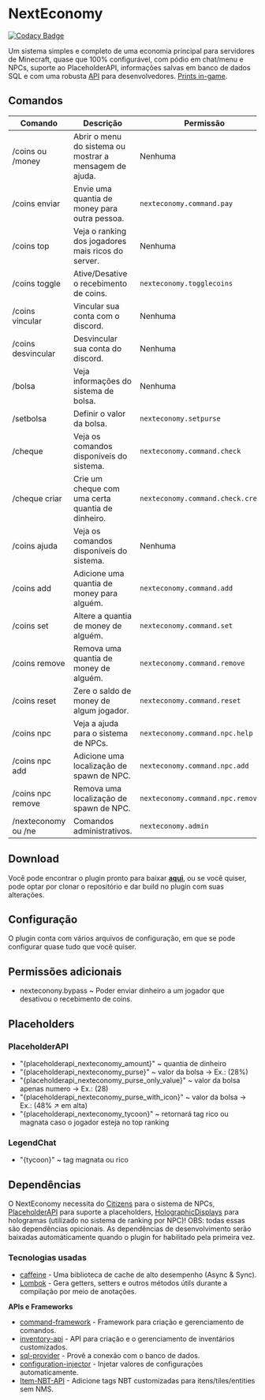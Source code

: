 # NextEconomy

[![Codacy Badge](https://app.codacy.com/project/badge/Grade/41ceccfd3fa241f3a9741f6996f44ccd)](https://www.codacy.com/gh/NextPlugins/NextEconomy/dashboard?utm_source=github.com&amp;utm_medium=referral&amp;utm_content=NextPlugins/NextEconomy&amp;utm_campaign=Badge_Grade)

Um sistema simples e completo de uma economia principal para servidores de Minecraft, quase que 100% configurável, com pódio em chat/menu e NPCs, suporte ao PlaceholderAPI, informações salvas em banco de dados SQL e com uma robusta [API](https://github.com/NextPlugins/NextEconomy/tree/main/src/main/java/com/nextplugins/economy/api) para desenvolvedores. [Prints in-game](https://imgur.com/gallery/xDfx9pp).

## Comandos
|Comando         |Descrição                      |Permissão                    |
|----------------|-------------------------------|-----------------------------|
|/coins ou /money |Abrir o menu do sistema ou mostrar a mensagem de ajuda.|Nenhuma    |
|/coins enviar    |Envie uma quantia de money para outra pessoa.|`nexteconomy.command.pay`|
|/coins top       |Veja o ranking dos jogadores mais ricos do server.|Nenhuma         |
|/coins toggle    |Ative/Desative o recebimento de coins.|`nexteconomy.togglecoins`   |
|/coins vincular  |Vincular sua conta com o discord.|Nenhuma                          |
|/coins desvincular  |Desvincular sua conta do discord.|Nenhuma                       |
|/bolsa           |Veja informações do sistema de bolsa.|Nenhuma                      |
|/setbolsa        |Definir o valor da bolsa.|`nexteconomy.setpurse`                   |
|/cheque          |Veja os comandos disponíveis do sistema.|`nexteconomy.command.check`|
|/cheque criar    |Crie um cheque com uma certa quantia de dinheiro.|`nexteconomy.command.check.create`|
|/coins ajuda     |Veja os comandos disponíveis do sistema.|Nenhuma                   |
|/coins add       |Adicione uma quantia de money para alguém.|`nexteconomy.command.add`|
|/coins set       |Altere a quantia de money de alguém.|`nexteconomy.command.set`     |
|/coins remove    |Remova uma quantia de money de alguém.|`nexteconomy.command.remove`|
|/coins reset     |Zere o saldo de money de algum jogador.|`nexteconomy.command.reset`|
|/coins npc       |Veja a ajuda para o sistema de NPCs.|`nexteconomy.command.npc.help`|
|/coins npc add   |Adicione uma localização de spawn de NPC.|`nexteconomy.command.npc.add`|
|/coins npc remove|Remova uma localização de spawn de NPC.|`nexteconomy.command.npc.remove`|
|/nexteconomy ou /ne |Comandos administrativos.|`nexteconomy.admin`                      |

## Download

Você pode encontrar o plugin pronto para baixar [**aqui**](https://github.com/NextPlugins/NextEconomy/releases), ou se você quiser, pode optar por clonar o repositório e dar build no plugin com suas alterações.

## Configuração

O plugin conta com vários arquivos de configuração, em que se pode configurar quase tudo que você quiser.

## Permissões adicionais

-   nexteconony.bypass ~ Poder enviar dinheiro a um jogador que desativou o recebimento de coins.

## Placeholders

### PlaceholderAPI
-   "{placeholderapi_nexteconomy_amount}" ~ quantia de dinheiro
-   "{placeholderapi_nexteconomy_purse}" ~ valor da bolsa -> Ex.: (28%)
-   "{placeholderapi_nexteconomy_purse_only_value}" ~ valor da bolsa apenas numero -> Ex.: (28)
-   "{placeholderapi_nexteconomy_purse_with_icon}" ~ valor da bolsa -> Ex.: (48% ↗ em alta)
-   "{placeholderapi_nexteconomy_tycoon}" ~ retornará tag rico ou magnata caso o jogador esteja no top ranking 

### LegendChat
-   "{tycoon}" ~ tag magnata ou rico

## Dependências
O NextEconomy necessita do [Citizens](https://dev.bukkit.org/projects/citizens) para o sistema de NPCs, [PlaceholderAPI](https://www.spigotmc.org/resources/placeholderapi.6245/) para suporte a placeholders, [HolographicDisplays](https://dev.bukkit.org/projects/holographic-displays) para hologramas (utilizado no sistema de ranking por NPC)! OBS: todas essas são dependências opicionais.
As dependências de desenvolvimento serão baixadas automáticamente quando o plugin for habilitado pela primeira vez.

### Tecnologias usadas
-   [caffeine](https://github.com/ben-manes/caffeine) - Uma biblioteca de cache de alto desempenho (Async & Sync).
-   [Lombok](https://projectlombok.org/) - Gera getters, setters e outros métodos útils durante a compilação por meio de anotações.

**APIs e Frameworks**

-   [command-framework](https://github.com/SaiintBrisson/command-framework) - Framework para criação e gerenciamento de comandos.
-   [inventory-api](https://github.com/HenryFabio/inventory-api) - API para criação e o gerenciamento de inventários customizados.
-   [sql-provider](https://github.com/henryfabio/sql-provider) - Provê a conexão com o banco de dados.
-   [configuration-injector](https://github.com/HenryFabio/configuration-injector) - Injetar valores de configurações automaticamente.
-   [Item-NBT-API](https://github.com/tr7zw/Item-NBT-API) - Adicione tags NBT customizadas para itens/tiles/entities sem NMS.

